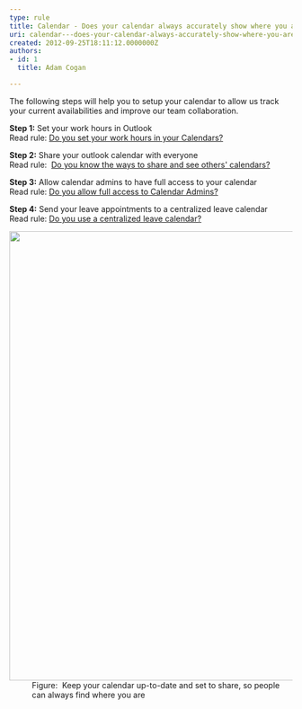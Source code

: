 ```yaml
---
type: rule
title: Calendar - Does your calendar always accurately show where you are?
uri: calendar---does-your-calendar-always-accurately-show-where-you-are
created: 2012-09-25T18:11:12.0000000Z
authors:
- id: 1
  title: Adam Cogan

---
```




<span class='intro'> <p>​​​​The following steps will help you to setup your calendar to allow us track your current availabilities and improve our team collaboration.<br></p> </span>

<p>
   <strong>Step 1&#58;</strong> Set your work hours in Outlook<br>Read rule&#58; 
   <a href="/Pages/Set-your-work-hours-in-your-calendars.aspx">Do you set your work hours in your Calendars?</a><br></p><p> 
   <strong>Step 2&#58;</strong> Share your outlook calendar with everyone<br>Read rule&#58;&#160; 
   <a href="/Pages/Know-the-ways-to-share-and-see-calendars.aspx">Do you know the ways to share and see others' calendars? </a></p><p> 
   <strong>Step 3&#58;</strong> Allow calendar admins to have full access to your calendar<br>Read rule&#58; 
   <a href="/Pages/Allow-full-access-to-calendar-admins.aspx">Do you allow full access to Calendar Admins? </a> </p><p> 
   <strong>Step 4&#58;</strong> Send your leave appointments to a centralized leave calendar<br>Read rule&#58; 
   <a href="/Pages/Inform-when-you-are-out-of-the-office-during-work-hours.aspx">Do you use a centralized leave calendar?</a><br></p><dl class="image"><dt><img src="/PublishingImages/calendar-accurately-show-where-you-are.jpg" alt="" style="width&#58;800px;" /></dt><dd>Figure&#58;&#160; Keep your calendar up-to-date and set to share, so people can always find where you are​<br></dd></dl>


